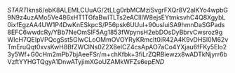 $START$lkns6/ebK8ALEMLCUuAG/2tLLg0rbMCMziSvgrFXQr8V2alKYo4wpbG9N9z4uzAMo5Ve486xHT1TGfaBwlTLTs2eACIlIW8ejsEYtmksvhC4Q8XgybL0ixfEgzAA4UW1P4DwKnESkpcS/P56psk6UUul+90usluiSA9hmnDaSGPads8EFC6wwdcRy/YBb7NeOmSlF5Ag1853fWpynsH2ebDOsDyBbrvCwsroz9gWIcH7QEIpVPQcgSst5GlwCLoOMmOVOYRyKRmcIt0iR42A4K9vDHSl0M62vTmEruQqt0xvsKwH8BfZWCINs0Z2X8elCZ4csApAO7aCo4YXjau6fFKy5Elo23y5Wf+G0cHm2mPb7bjAeeFSr/m+chKfbk+3fiLrZQRBiewzx8wADTkNjyrr6bVzftYYHGTQgyA1DnwATyjimXGoUZAMkWFZs6ep$END$